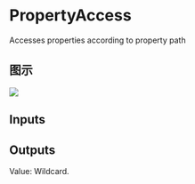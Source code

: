 # PropertyAccess

Accesses properties according to property path

## 图示

![]($-20221218-21231877.png)

## Inputs

## Outputs

Value: Wildcard.

